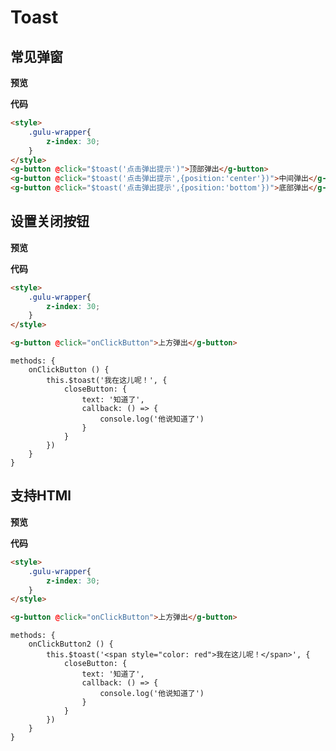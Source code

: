 # Toast

## 常见弹窗

**预览**

<toast-demo1></toast-demo1>

**代码**

```html
<style>
    .gulu-wrapper{
        z-index: 30;
    }
</style>
<g-button @click="$toast('点击弹出提示')">顶部弹出</g-button>
<g-button @click="$toast('点击弹出提示',{position:'center'})">中间弹出</g-button>
<g-button @click="$toast('点击弹出提示',{position:'bottom'})">底部弹出</g-button>
```

## 设置关闭按钮

**预览**

<toast-demo2></toast-demo2>

**代码**

```html
<style>
    .gulu-wrapper{
        z-index: 30;
    }
</style>

<g-button @click="onClickButton">上方弹出</g-button>
```
```vue
methods: {
    onClickButton () {
        this.$toast('我在这儿呢！', {
            closeButton: {
                text: '知道了',
                callback: () => {
                    console.log('他说知道了')
                }
            }
        })
    }
}
```

## 支持HTMl

**预览**

<toast-demo3></toast-demo3>

**代码**

```html
<style>
    .gulu-wrapper{
        z-index: 30;
    }
</style>

<g-button @click="onClickButton">上方弹出</g-button>
```

```vue
methods: {
    onClickButton2 () {
        this.$toast('<span style="color: red">我在这儿呢！</span>', {
            closeButton: {
                text: '知道了',
                callback: () => {
                    console.log('他说知道了')
                }
            }
        })
    }
}
```

